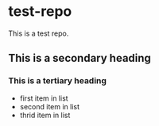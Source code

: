 # test-repo
This is a test repo.
## This is a secondary heading
### This is a tertiary heading
* first item in list
* second item in list
* thrid item in list
